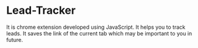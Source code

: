 # Lead-Tracker
It is chrome extension developed using JavaScript. It helps you to track leads. It saves the link of the current tab which may be important to you in future.
